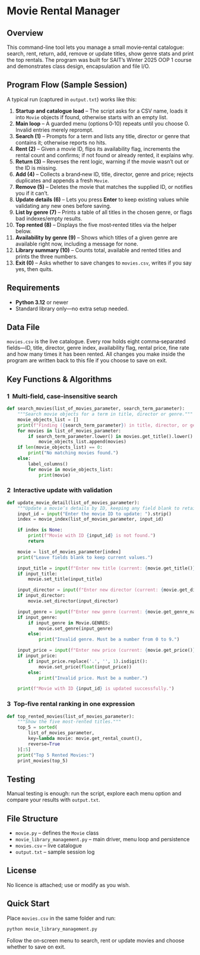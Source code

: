 # Movie Rental Manager

## Overview  
This command-line tool lets you manage a small movie‑rental catalogue: search, rent, return, add, remove or update titles, show genre stats and print the top rentals. The program was built for SAIT’s Winter 2025 OOP 1 course and demonstrates class design, encapsulation and file I/O.

## Program Flow (Sample Session)  
A typical run (captured in `output.txt`) works like this:

1. **Startup and catalogue load** – The script asks for a CSV name, loads it into `Movie` objects if found, otherwise starts with an empty list.  
2. **Main loop** – A guarded menu (options 0‑10) repeats until you choose 0. Invalid entries merely reprompt.  
3. **Search (1)** – Prompts for a term and lists any title, director or genre that contains it; otherwise reports no hits.  
4. **Rent (2)** – Given a movie ID, flips its availability flag, increments the rental count and confirms; if not found or already rented, it explains why.  
5. **Return (3)** – Reverses the rent logic, warning if the movie wasn’t out or the ID is missing.  
6. **Add (4)** – Collects a brand‑new ID, title, director, genre and price; rejects duplicates and appends a fresh `Movie`.  
7. **Remove (5)** – Deletes the movie that matches the supplied ID, or notifies you if it can’t.  
8. **Update details (6)** – Lets you press **Enter** to keep existing values while validating any new ones before saving.  
9. **List by genre (7)** – Prints a table of all titles in the chosen genre, or flags bad indexes/empty results.  
10. **Top rented (8)** – Displays the five most‑rented titles via the helper below.  
11. **Availability by genre (9)** – Shows which titles of a given genre are available right now, including a message for none.  
12. **Library summary (10)** – Counts total, available and rented titles and prints the three numbers.  
13. **Exit (0)** – Asks whether to save changes to `movies.csv`, writes if you say yes, then quits.

## Requirements  
* **Python 3.12** or newer  
* Standard library only—no extra setup needed.

## Data File  
`movies.csv` is the live catalogue. Every row holds eight comma‑separated fields—ID, title, director, genre index, availability flag, rental price, fine rate and how many times it has been rented. All changes you make inside the program are written back to this file if you choose to save on exit.

## Key Functions & Algorithms  

### 1  Multi‑field, case‑insensitive search  
```python
def search_movies(list_of_movies_parameter, search_term_parameter):
    """Search movie objects for a term in title, director or genre."""
    movie_objects_list = []
    print(f"Finding ({search_term_parameter}) in title, director, or genre...")
    for movies in list_of_movies_parameter:
        if search_term_parameter.lower() in movies.get_title().lower() or search_term_parameter.lower() in movies.get_director().lower() or search_term_parameter.lower() in movies.get_genre_name().lower():
            movie_objects_list.append(movies)
    if len(movie_objects_list) == 0:
        print("No matching movies found.")
    else:
        label_columns()
        for movie in movie_objects_list:
            print(movie)
```

### 2  Interactive update with validation  
```python
def update_movie_detail(list_of_movies_parameter):
    """Update a movie’s details by ID, keeping any field blank to retain its current value."""
    input_id = input("Enter the movie ID to update: ").strip()
    index = movie_index(list_of_movies_parameter, input_id)

    if index is None:
        print(f"Movie with ID {input_id} is not found.")
        return

    movie = list_of_movies_parameter[index]
    print("Leave fields blank to keep current values.")

    input_title = input(f"Enter new title (current: {movie.get_title()}): ").strip()
    if input_title:
        movie.set_title(input_title)

    input_director = input(f"Enter new director (current: {movie.get_director()}): ").strip()
    if input_director:
        movie.set_director(input_director)

    input_genre = input(f"Enter new genre (current: {movie.get_genre_name()}): ").strip()
    if input_genre:
        if input_genre in Movie.GENRES:
            movie.set_genre(input_genre)
        else:
            print("Invalid genre. Must be a number from 0 to 9.")

    input_price = input(f"Enter new price (current: {movie.get_price()}): ").strip()
    if input_price:
        if input_price.replace('.', '', 1).isdigit():
            movie.set_price(float(input_price))
        else:
            print("Invalid price. Must be a number.")

    print(f"Movie with ID {input_id} is updated successfully.")
```

### 3  Top‑five rental ranking in one expression  
```python
def top_rented_movies(list_of_movies_parameter):
    """Show the five most‑rented titles."""
    top_5 = sorted(
        list_of_movies_parameter,
        key=lambda movie: movie.get_rental_count(),
        reverse=True
    )[:5]
    print("Top 5 Rented Movies:")
    print_movies(top_5)
```

## Testing  
Manual testing is enough: run the script, explore each menu option and compare your results with `output.txt`.

## File Structure  
* `movie.py` – defines the `Movie` class  
* `movie_library_management.py` – main driver, menu loop and persistence  
* `movies.csv` – live catalogue  
* `output.txt` – sample session log

## License  
No licence is attached; use or modify as you wish.

## Quick Start  
Place `movies.csv` in the same folder and run:

```bash
python movie_library_management.py
```

Follow the on‑screen menu to search, rent or update movies and choose whether to save on exit.
